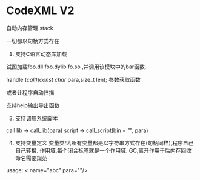 # CodeXML V2

自动内存管理
stack

一切都以句柄方式存在

1) 支持C语言动态库加载
<call lib="foo.bar" para=""/>
试图加载foo.dll foo.dylib fo.so ,并调用该模块中的bar函数.

handle (*call)(const char* para,size_t len);
参数获取函数

或者让程序自动扫描

 支持help输出导出函数



3) 支持调用系统脚本
<call script="abc.pl" bin="/usr/bin/perl"  para="" />



call
    lib -> call_lib(para)
    script -> call_script(bin = "", para)
    

4) 支持变量定义
变量类型,所有变量都是以字符串方式存在(句柄同样),程序自己自己转换.
作用域,每个闭合标签就是一个作用域.
GC,离开作用于后内存回收
命名需要规范
<val name="lib" value="aaaa"/>
usage:
<call lib="${abc}.bar" para="${para}"/>




<proc>
    < name="abc" para=""/>
</proc>